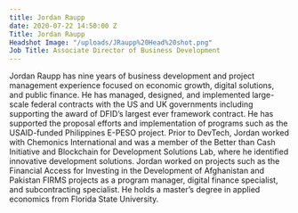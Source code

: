 ```yaml
---
title: Jordan Raupp
date: 2020-07-22 14:50:00 Z
Title: Jordan Raupp
Headshot Image: "/uploads/JRaupp%20Head%20shot.png"
Job Title: Associate Director of Business Development
---
```


Jordan Raupp has nine years of business development and project management experience focused on economic growth, digital solutions, and public finance. He has managed, designed, and implemented large-scale federal contracts with the US and UK governments including supporting the award of DFID’s largest ever framework contract. He has supported the proposal efforts and implementation of programs such as the USAID-funded Philippines E-PESO project. Prior to DevTech, Jordan worked with Chemonics International and was a member of the Better than Cash Initiative and Blockchain for Development Solutions Lab, where he identified innovative development solutions. Jordan worked on projects such as the Financial Access for Investing in the Development of Afghanistan and Pakistan FIRMS projects as a program manager, digital finance specialist, and subcontracting specialist. He holds a master’s degree in applied economics from Florida State University. 
